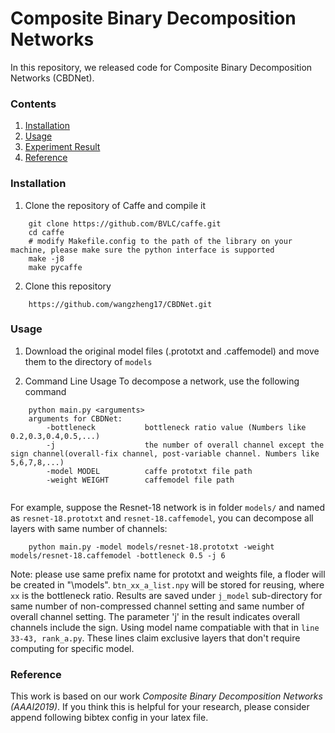 # Composite Binary Decomposition Networks
In this repository, we released code for Composite Binary Decomposition Networks (CBDNet).

### Contents
1. [Installation](#installation)
2. [Usage](#channel-pruning) 
3. [Experiment Result](#experiment-results) 
4. [Reference](#reference)

### Installation
1. Clone the repository of Caffe and compile it
```Shell
    git clone https://github.com/BVLC/caffe.git
    cd caffe
    # modify Makefile.config to the path of the library on your machine, please make sure the python interface is supported
    make -j8
    make pycaffe
```
2. Clone this repository 
```Shell
    https://github.com/wangzheng17/CBDNet.git
```
    
### Usage  
1. Download the original model files (.prototxt and .caffemodel) and move them to the directory of `models`

2. Command Line Usage
To decompose a network, use the following command
```Shell
    python main.py <arguments>
    arguments for CBDNet:
        -bottleneck           bottleneck ratio value (Numbers like 0.2,0.3,0.4,0.5,...)
        -j                    the number of overall channel except the sign channel(overall-fix channel, post-variable channel. Numbers like 5,6,7,8,...)
        -model MODEL          caffe prototxt file path
        -weight WEIGHT        caffemodel file path


```

For example, suppose the Resnet-18 network is in folder `models/` and named as `resnet-18.prototxt` and `resnet-18.caffemodel`, you can decompose all layers with same number of channels:
```Shell
    python main.py -model models/resnet-18.prototxt -weight models/resnet-18.caffemodel -bottleneck 0.5 -j 6
```

Note: please use same prefix name for prototxt and weights file, a floder will be created in "\models\". `btn_xx_a_list.npy` will be stored for reusing, where `xx` is the bottleneck ratio. Results are saved under `j_model` sub-directory for same number of non-compressed channel setting and same number of overall channel setting. The parameter 'j' in the result indicates overall channels include the sign.
Using model name compatiable with that in `line 33-43, rank_a.py`. These lines claim exclusive layers that don't require computing for specific model.

### Reference

This work is based on our work *Composite Binary Decomposition Networks (AAAI2019)*. If you think this is helpful for your research, please consider append following bibtex config in your latex file.

```Latex
```
